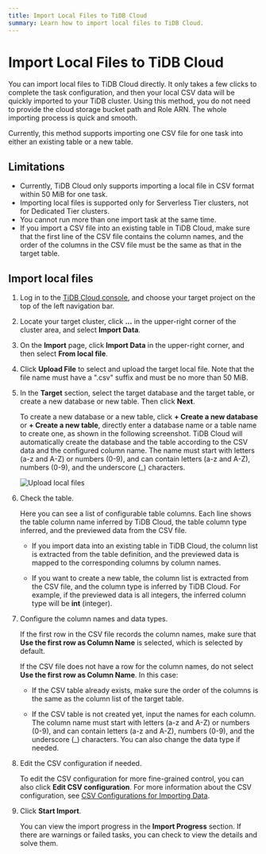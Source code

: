 ```yaml
---
title: Import Local Files to TiDB Cloud
summary: Learn how to import local files to TiDB Cloud.
---
```


# Import Local Files to TiDB Cloud

You can import local files to TiDB Cloud directly. It only takes a few clicks to complete the task configuration, and then your local CSV data will be quickly imported to your TiDB cluster. Using this method, you do not need to provide the cloud storage bucket path and Role ARN. The whole importing process is quick and smooth.

Currently, this method supports importing one CSV file for one task into either an existing table or a new table.

## Limitations

- Currently, TiDB Cloud only supports importing a local file in CSV format within 50 MiB for one task.
- Importing local files is supported only for Serverless Tier clusters, not for Dedicated Tier clusters.
- You cannot run more than one import task at the same time.
- If you import a CSV file into an existing table in TiDB Cloud, make sure that the first line of the CSV file contains the column names, and the order of the columns in the CSV file must be the same as that in the target table.

## Import local files

1. Log in to the [TiDB Cloud console](https://tidbcloud.com/console/clusters), and choose your target project on the top of the left navigation bar.

2. Locate your target cluster, click **...** in the upper-right corner of the cluster area, and select **Import Data**.

3. On the **Import** page, click **Import Data** in the upper-right corner, and then select **From local file**.

4. Click **Upload File** to select and upload the target local file. Note that the file name must have a ".csv" suffix and must be no more than 50 MiB.

5. In the **Target** section, select the target database and the target table, or create a new database or new table. Then click **Next**.

    To create a new database or a new table, click **+ Create a new database** or **+ Create a new table**, directly enter a database name or a table name to create one, as shown in the following screenshot. TiDB Cloud will automatically create the database and the table according to the CSV data and the configured column name. The name must start with letters (a-z and A-Z) or numbers (0-9), and can contain letters (a-z and A-Z), numbers (0-9), and the underscore (_) characters.

    ![Upload local files](https://download.pingcap.com/images/docs/tidb-cloud/tidb-cloud-upload-local-files.png)

6. Check the table.

    Here you can see a list of configurable table columns. Each line shows the table column name inferred by TiDB Cloud, the table column type inferred, and the previewed data from the CSV file.

    - If you import data into an existing table in TiDB Cloud, the column list is extracted from the table definition, and the previewed data is mapped to the corresponding columns by column names.

    - If you want to create a new table, the column list is extracted from the CSV file, and the column type is inferred by TiDB Cloud. For example, if the previewed data is all integers, the inferred column type will be **int** (integer).

7. Configure the column names and data types.

    If the first row in the CSV file records the column names, make sure that **Use the first row as Column Name** is selected, which is selected by default.

    If the CSV file does not have a row for the column names, do not select **Use the first row as Column Name**. In this case:

    - If the CSV table already exists, make sure the order of the columns is the same as the column list of the target table.

    - If the CSV table is not created yet, input the names for each column. The column name must start with letters (a-z and A-Z) or numbers (0-9), and can contain letters (a-z and A-Z), numbers (0-9), and the underscore (_) characters. You can also change the data type if needed.

8. Edit the CSV configuration if needed.

   To edit the CSV configuration for more fine-grained control, you can also click **Edit CSV configuration**. For more information about the CSV configuration, see [CSV Configurations for Importing Data](/tidb-cloud/csv-config-for-import-data.md).

9. Click **Start Import**.

    You can view the import progress in the **Import Progress** section. If there are warnings or failed tasks, you can check to view the details and solve them.
